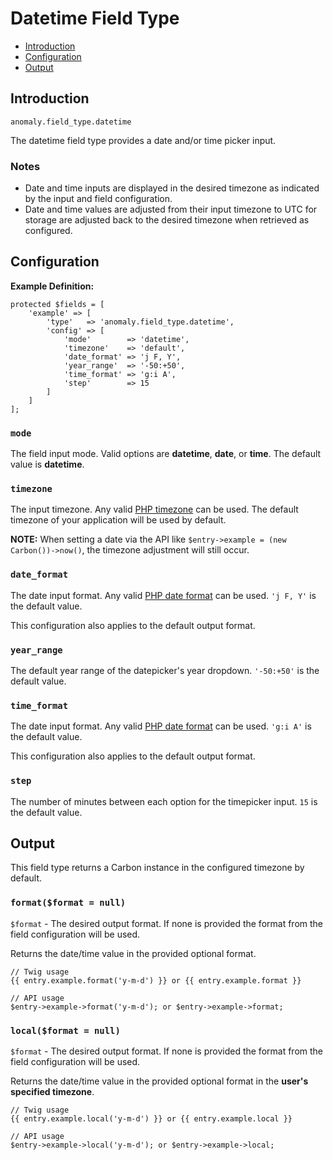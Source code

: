# Datetime Field Type

- [Introduction](#introduction)
- [Configuration](#configuration)
- [Output](#output)


<a name="introduction"></a>
## Introduction

`anomaly.field_type.datetime`

The datetime field type provides a date and/or time picker input.

### Notes

- Date and time inputs are displayed in the desired timezone as indicated by the input and field configuration.
- Date and time values are adjusted from their input timezone to UTC for storage are adjusted back to the desired timezone when retrieved as configured.


<a name="configuration"></a>
## Configuration

**Example Definition:**

    protected $fields = [
        'example' => [
            'type'   => 'anomaly.field_type.datetime',
            'config' => [
                'mode'        => 'datetime',
                'timezone'    => 'default',
                'date_format' => 'j F, Y',
                'year_range'  => '-50:+50',
                'time_format' => 'g:i A',
                'step'        => 15
            ]
        ]
    ];

### `mode`

The field input mode. Valid options are **datetime**, **date**, or **time**. The default value is **datetime**.

### `timezone`

The input timezone. Any valid [PHP timezone](http://php.net/manual/en/timezones.php) can be used. The default timezone of your application will be used by default.

**NOTE:** When setting a date via the API like `$entry->example = (new Carbon())->now()`, the timezone adjustment will still occur.

### `date_format`

The date input format. Any valid [PHP date format](http://php.net/manual/en/function.date.php) can be used. `'j F, Y'` is the default value.

This configuration also applies to the default output format. 

### `year_range`

The default year range of the datepicker's year dropdown. `'-50:+50'` is the default value.
   
### `time_format`

The date input format. Any valid [PHP date format](http://php.net/manual/en/function.date.php) can be used. `'g:i A'` is the default value.

This configuration also applies to the default output format. 

### `step`

The number of minutes between each option for the timepicker input. `15` is the default value.


<a name="output"></a>
## Output

This field type returns a Carbon instance in the configured timezone by default.

### `format($format = null)`

`$format` - The desired output format. If none is provided the format from the field configuration will be used. 

Returns the date/time value in the provided optional format.

    // Twig usage
    {{ entry.example.format('y-m-d') }} or {{ entry.example.format }}
    
    // API usage
    $entry->example->format('y-m-d'); or $entry->example->format;

### `local($format = null)`

`$format` - The desired output format. If none is provided the format from the field configuration will be used. 

Returns the date/time value in the provided optional format in the **user's specified timezone**.

    // Twig usage
    {{ entry.example.local('y-m-d') }} or {{ entry.example.local }}
    
    // API usage
    $entry->example->local('y-m-d'); or $entry->example->local;
